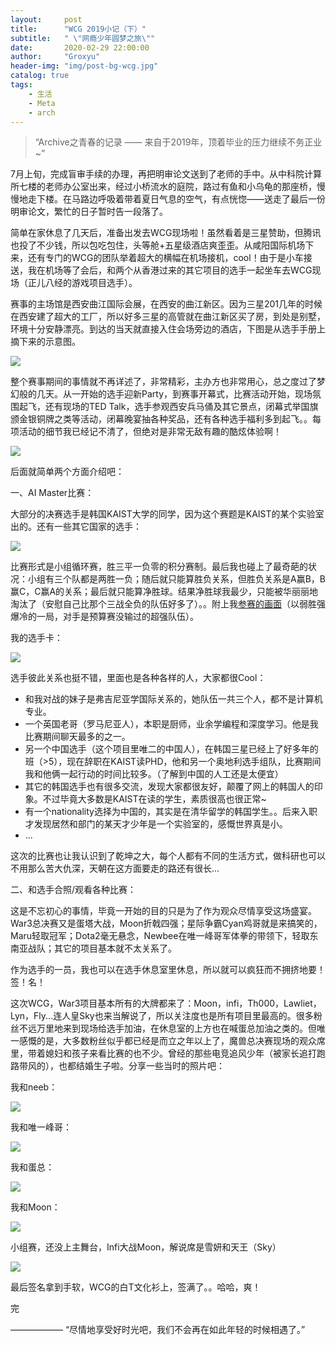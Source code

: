```yaml
---
layout:     post
title:      "WCG 2019小记（下）"
subtitle:   " \"网瘾少年圆梦之旅\""
date:       2020-02-29 22:00:00
author:     "Groxyu"
header-img: "img/post-bg-wcg.jpg"
catalog: true
tags:
    - 生活
    - Meta
    - arch
---
```


> “Archive之青春的记录 —— 来自于2019年，顶着毕业的压力继续不务正业~”

7月上旬，完成盲审手续的办理，再把明审论文送到了老师的手中。从中科院计算所七楼的老师办公室出来，经过小桥流水的庭院，路过有鱼和小乌龟的那座桥，慢慢地走下楼。在马路边呼吸着带着夏日气息的空气，有点恍惚——送走了最后一份明审论文，繁忙的日子暂时告一段落了。

简单在家休息了几天后，准备出发去WCG现场啦！虽然看着是三星赞助，但腾讯也投了不少钱，所以包吃包住，头等舱+五星级酒店爽歪歪。从咸阳国际机场下来，还有专门的WCG的团队举着超大的横幅在机场接机，cool！由于是小车接送，我在机场等了会后，和两个从香港过来的其它项目的选手一起坐车去WCG现场（正儿八经的游戏项目选手）。

赛事的主场馆是西安曲江国际会展，在西安的曲江新区。因为三星201几年的时候在西安建了超大的工厂，所以好多三星的高管就在曲江新区买了房，到处是别墅，环境十分安静漂亮。到达的当天就直接入住会场旁边的酒店，下图是从选手手册上摘下来的示意图。

![](https://s1.ax1x.com/2020/08/31/dXu64f.png)

整个赛事期间的事情就不再详述了，非常精彩，主办方也非常用心，总之度过了梦幻般的几天。从一开始的选手迎新Party，到赛事开幕式，比赛活动开始，现场氛围起飞，还有现场的TED Talk，选手参观西安兵马俑及其它景点，闭幕式举国旗颁金银铜牌之类等活动，闭幕晚宴抽各种奖品，还有各种选手福利多到起飞。。每项活动的细节我已经记不清了，但绝对是非常无敌有趣的酷炫体验啊！

![](https://s1.ax1x.com/2020/08/31/dXuoEq.png)

后面就简单两个方面介绍吧：

一、AI Master比赛：

大部分的决赛选手是韩国KAIST大学的同学，因为这个赛题是KAIST的某个实验室出的。还有一些其它国家的选手：

![](https://s1.ax1x.com/2020/08/31/dXuq8U.png)

比赛形式是小组循环赛，胜三平一负零的积分赛制。最后我也碰上了最奇葩的状况：小组有三个队都是两胜一负；随后就只能算胜负关系，但胜负关系是A赢B，B赢C，C赢A的关系；最后就只能算净胜球。结果净胜球我最少，只能被华丽丽地淘汰了（安慰自己比那个三战全负的队伍好多了）。。附上我[参赛的画面](https://www.bilibili.com/video/BV1h54y167a8)（以弱胜强爆冷的一局，对手是预算赛没输过的超强队伍）。

我的选手卡：

![](https://s1.ax1x.com/2020/08/31/dXKGrj.png)

选手彼此关系也挺不错，里面也是各种各样的人，大家都很Cool：

* 和我对战的妹子是弗吉尼亚学国际关系的，她队伍一共三个人，都不是计算机专业。
* 一个英国老哥（罗马尼亚人），本职是厨师，业余学编程和深度学习。他是我比赛期间聊天最多的之一。
* 另一个中国选手（这个项目里唯二的中国人），在韩国三星已经上了好多年的班（>5），现在辞职在KAIST读PHD，他和另一个奥地利选手组队，比赛期间我和他俩一起行动的时间比较多。（了解到中国的人工还是太便宜）
* 其它的韩国选手也有很多交流，发现大家都很友好，颠覆了网上的韩国人的印象。不过毕竟大多数是KAIST在读的学生，素质很高也很正常~
* 有一个nationality选择为中国的，其实是在清华留学的韩国学生。。后来入职才发现居然和部门的某天才少年是一个实验室的，感慨世界真是小。
* ...

这次的比赛也让我认识到了乾坤之大，每个人都有不同的生活方式，做科研也可以不用那么苦大仇深，天朝在这方面要走的路还有很长...

二、和选手合照/观看各种比赛：

这是不忘初心的事情，毕竟一开始的目的只是为了作为观众尽情享受这场盛宴。War3总决赛又是蛋塔大战，Moon折戟四强；星际争霸Cyan鸡哥就是来搞笑的，Maru轻取冠军；Dota2毫无悬念，Newbee在唯一峰哥军体拳的带领下，轻取东南亚战队；其它的项目基本就不太关系了。

作为选手的一员，我也可以在选手休息室里休息，所以就可以疯狂而不拥挤地要！签！名！

这次WCG，War3项目基本所有的大牌都来了：Moon，infi，Th000，Lawliet，Lyn，Fly...连人皇Sky也来当解说了，所以关注度也是所有项目里最高的。很多粉丝不远万里地来到现场给选手加油，在休息室的上方也在喊蛋总加油之类的。但唯一感慨的是，大多数粉丝似乎都已经是而立之年以上了，魔兽总决赛现场的观众席里，带着媳妇和孩子来看比赛的也不少。曾经的那些电竞追风少年（被家长追打跑路带风的），也都结婚生子啦。分享一些当时的照片吧：

我和neeb：

![](https://s1.ax1x.com/2020/08/31/dXKJqs.png)

我和唯一峰哥：

![](https://s1.ax1x.com/2020/08/31/dXKdiV.png)

我和蛋总：

![](https://s1.ax1x.com/2020/08/31/dXK0RU.png)

我和Moon：

![](https://s1.ax1x.com/2020/08/31/dXKgd1.png)

小组赛，还没上主舞台，Infi大战Moon，解说席是雪妍和天王（Sky）

![](https://s1.ax1x.com/2020/08/31/dXKfJK.png)


最后签名拿到手软，WCG的白T文化衫上，签满了。。哈哈，爽！


完

—————— “尽情地享受好时光吧，我们不会再在如此年轻的时候相遇了。”
